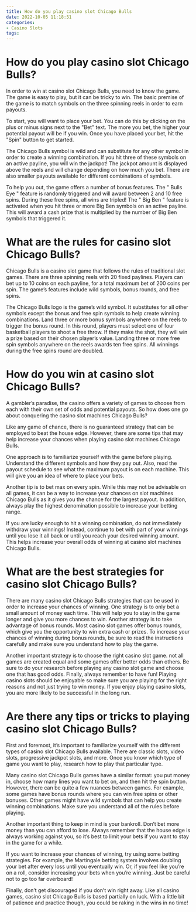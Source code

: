 ```yaml
---
title: How do you play casino slot Chicago Bulls
date: 2022-10-05 11:18:51
categories:
- Casino Slots
tags:
---
```



#  How do you play casino slot Chicago Bulls?

In order to win at casino slot Chicago Bulls, you need to know the game. The game is easy to play, but it can be tricky to win. The basic premise of the game is to match symbols on the three spinning reels in order to earn payouts.



To start, you will want to place your bet. You can do this by clicking on the plus or minus signs next to the "Bet" text. The more you bet, the higher your potential payout will be if you win. Once you have placed your bet, hit the "Spin" button to get started.


The Chicago Bulls symbol is wild and can substitute for any other symbol in order to create a winning combination. If you hit three of these symbols on an active payline, you will win the jackpot! The jackpot amount is displayed above the reels and will change depending on how much you bet. There are also smaller payouts available for different combinations of symbols.


To help you out, the game offers a number of bonus features. The " Bulls Eye " feature is randomly triggered and will award between 2 and 10 free spins. During these free spins, all wins are tripled! The " Big Ben " feature is activated when you hit three or more Big Ben symbols on an active payline. This will award a cash prize that is multiplied by the number of Big Ben symbols that triggered it.

#  What are the rules for casino slot Chicago Bulls?

Chicago Bulls is a casino slot game that follows the rules of traditional slot games. There are three spinning reels with 20 fixed paylines. Players can bet up to 10 coins on each payline, for a total maximum bet of 200 coins per spin. The game’s features include wild symbols, bonus rounds, and free spins.

The Chicago Bulls logo is the game’s wild symbol. It substitutes for all other symbols except the bonus and free spin symbols to help create winning combinations. Land three or more bonus symbols anywhere on the reels to trigger the bonus round. In this round, players must select one of four basketball players to shoot a free throw. If they make the shot, they will win a prize based on their chosen player’s value. Landing three or more free spin symbols anywhere on the reels awards ten free spins. All winnings during the free spins round are doubled.

#  How do you win at casino slot Chicago Bulls?

A gambler’s paradise, the casino offers a variety of games to choose from each with their own set of odds and potential payouts. So how does one go about conquering the casino slot machines Chicago Bulls?

Like any game of chance, there is no guaranteed strategy that can be employed to beat the house edge. However, there are some tips that may help increase your chances when playing casino slot machines Chicago Bulls.

One approach is to familiarize yourself with the game before playing. Understand the different symbols and how they pay out. Also, read the payout schedule to see what the maximum payout is on each machine. This will give you an idea of where to place your bets.

Another tip is to bet max on every spin. While this may not be advisable on all games, it can be a way to increase your chances on slot machines Chicago Bulls as it gives you the chance for the largest payout. In addition, always play the highest denomination possible to increase your betting range.

If you are lucky enough to hit a winning combination, do not immediately withdraw your winnings! Instead, continue to bet with part of your winnings until you lose it all back or until you reach your desired winning amount. This helps increase your overall odds of winning at casino slot machines Chicago Bulls.

#  What are the best strategies for casino slot Chicago Bulls?

There are many casino slot Chicago Bulls strategies that can be used in order to increase your chances of winning. One strategy is to only bet a small amount of money each time. This will help you to stay in the game longer and give you more chances to win. Another strategy is to take advantage of bonus rounds. Most casino slot games offer bonus rounds, which give you the opportunity to win extra cash or prizes. To increase your chances of winning during bonus rounds, be sure to read the instructions carefully and make sure you understand how to play the game.

Another important strategy is to choose the right casino slot game. not all games are created equal and some games offer better odds than others. Be sure to do your research before playing any casino slot game and choose one that has good odds. Finally, always remember to have fun! Playing casino slots should be enjoyable so make sure you are playing for the right reasons and not just trying to win money. If you enjoy playing casino slots, you are more likely to be successful in the long run.

#  Are there any tips or tricks to playing casino slot Chicago Bulls?

First and foremost, it’s important to familiarize yourself with the different types of casino slot Chicago Bulls available. There are classic slots, video slots, progressive jackpot slots, and more. Once you know which type of game you want to play, research how to play that particular type.

Many casino slot Chicago Bulls games have a similar format: you put money in, choose how many lines you want to bet on, and then hit the spin button. However, there can be quite a few nuances between games. For example, some games have bonus rounds where you can win free spins or other bonuses. Other games might have wild symbols that can help you create winning combinations. Make sure you understand all of the rules before playing.

Another important thing to keep in mind is your bankroll. Don’t bet more money than you can afford to lose. Always remember that the house edge is always working against you, so it’s best to limit your bets if you want to stay in the game for a while.

If you want to increase your chances of winning, try using some betting strategies. For example, the Martingale betting system involves doubling your bet after every loss until you eventually win. Or, if you feel like you’re on a roll, consider increasing your bets when you’re winning. Just be careful not to go too far overboard!

Finally, don’t get discouraged if you don’t win right away. Like all casino games, casino slot Chicago Bulls is based partially on luck. With a little bit of patience and practice though, you could be raking in the wins in no time!